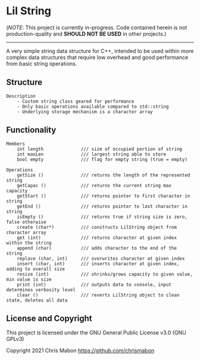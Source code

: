 # Lil String

(_NOTE_: This project is currently in-progress. Code contained herein is not production-quality
 and **SHOULD NOT BE USED** in other projects.)

---

A very simple string data structure for C++, intended to be used within more complex data structures
that require low overhead and good performance from basic string operations.

## Structure

```
Description
    - Custom string class geared for performance
    - Only basic operations available compared to std::string
    - Underlying storage mechanism is a character array
```

## Functionality

```
Members
    int length              /// size of occupied portion of string                  
    int maxLen              /// largest string able to store
    bool empty              /// flag for empty string (true = empty)

Operations
    getSize ()              /// returns the length of the represented string
    getCapac ()             /// returns the current string max capacity    
    getStart ()             /// returns pointer to first character in string   
    getEnd ()               /// returns pointer to last character in string    
    isEmpty ()              /// returns true if string size is zero, false otherwise    
    create (char*)          /// constructs LilString object from character array    
    get (int)               /// returns character at given index within the string    
    append (char)           /// adds character to the end of the string    
    replace (char, int)     /// overwrites character at given index    
    insert (char, int)      /// inserts character at given index, adding to overall size      
    resize (int)            /// shrinks/grows capacity to given value, min value is size    
    print (int)             /// outputs data to console, input determines verbosity level    
    clear ()                /// reverts LilString object to clean state, deletes all data                
```

## License and Copyright

This project is licensed under the GNU General Public License v3.0 (GNU GPLv3)

Copyright 2021 Chris Mabon <https://github.com/chrismabon>
